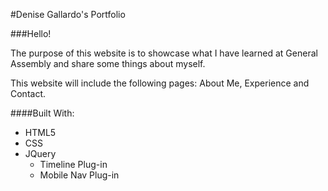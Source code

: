 #Denise Gallardo's Portfolio

###Hello!

The purpose of this website is to showcase what I have learned at General Assembly and share some things about myself.

This website will include the following pages: About Me, Experience and Contact.



####Built With:
* HTML5
* CSS
* JQuery
  * Timeline Plug-in
  * Mobile Nav Plug-in
